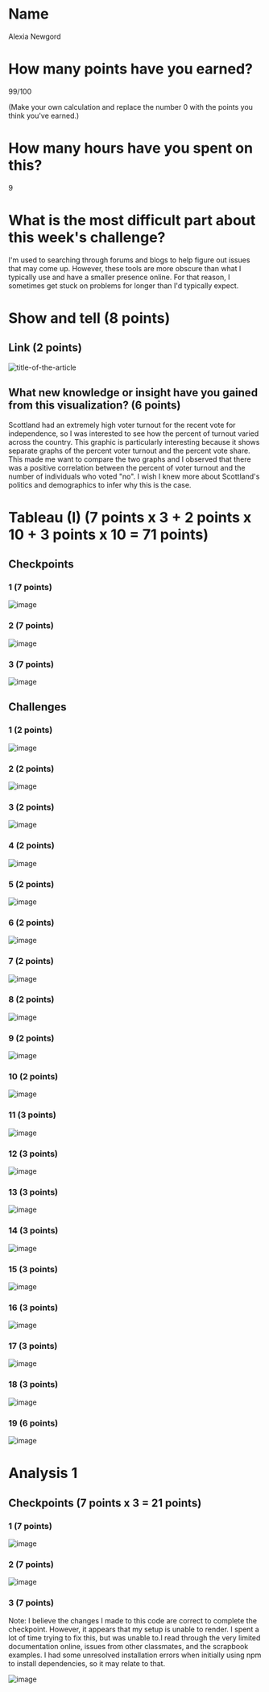 # Name

Alexia Newgord

# How many points have you earned?

99/100

(Make your own calculation and replace the number 0 with the points you think you've earned.)

# How many hours have you spent on this?

9

# What is the most difficult part about this week's challenge?

I'm used to searching through forums and blogs to help figure out issues that may come up. However, these tools are more obscure than what I typically use and have a smaller presence online.  For that reason, I sometimes get stuck on problems for longer than I'd typically expect.

# Show and tell (8 points)

## Link (2 points)

![title-of-the-article](http://www.viewsoftheworld.net/wp-content/uploads/2014/09/Scotland2014_VotesTurnout.jpg)

## What new knowledge or insight have you gained from this visualization? (6 points)

Scottland had an extremely high voter turnout for the recent vote for independence, so I was interested to see how the percent of turnout varied across the country.  This graphic is particularly interesting because it shows separate graphs of the percent voter turnout and the percent vote share.  This made me want to compare the two graphs and I observed that there was a positive correlation between the percent of voter turnout and the number of individuals who voted "no".  I wish I knew more about Scottland's politics and demographics to infer why this is the case.

# Tableau (I) (7 points x 3 + 2 points x 10 + 3 points x 10 = 71 points)

## Checkpoints

### 1 (7 points)

![image](cp1.png?raw=true)

### 2 (7 points)

![image](cp2.png?raw=true)

### 3 (7 points)

![image](cp3.png?raw=true)

## Challenges

### 1 (2 points)

![image](c1.png?raw=true)

### 2 (2 points)

![image](c2.png?raw=true)

### 3 (2 points)

![image](c3.png?raw=true)

### 4 (2 points)

![image](c4.png?raw=true)

### 5 (2 points)

![image](c5.png?raw=true)

### 6 (2 points)

![image](c6.png?raw=true)

### 7 (2 points)

![image](c7.png?raw=true)

### 8 (2 points)

![image](c8.png?raw=true)

### 9 (2 points)

![image](c9.png?raw=true)

### 10 (2 points)

![image](c10.png?raw=true)

### 11 (3 points)

![image](c11.png?raw=true)

### 12 (3 points)

![image](c12.png?raw=true)

### 13 (3 points)

![image](c13.png?raw=true)

### 14 (3 points)

![image](c14.png?raw=true)

### 15 (3 points)

![image](c15.png?raw=true)

### 16 (3 points)

![image](c16.png?raw=true)

### 17 (3 points)

![image](c17.png?raw=true)

### 18 (3 points)

![image](c18.png?raw=true)

### 19 (6 points)

![image](c19.png?raw=true)



# Analysis 1

## Checkpoints (7 points x 3 = 21 points)

### 1 (7 points)

![image](a1.png?raw=true)

### 2 (7 points)

![image](a2.png?raw=true)

### 3 (7 points)

Note:  I believe the changes I made to this code are correct to complete the checkpoint.  However, it appears that my setup is unable to render.  I spent a lot of time trying to fix this, but was unable to.I read through the very limited documentation online, issues from other classmates, and the scrapbook examples. I had some unresolved installation errors when initially using npm to install dependencies, so it may relate to that.

![image](a3.png?raw=true)

